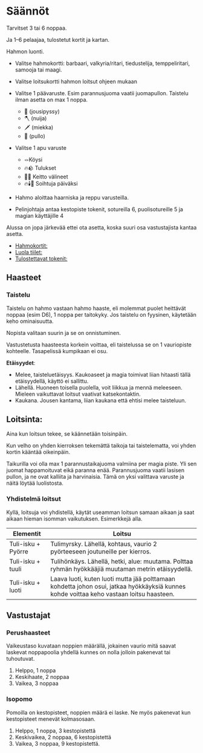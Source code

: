 # Säännöt

Tarvitset 3 tai 6 noppaa.

Ja 1–6 pelaajaa, tulostetut kortit ja kartan.

Hahmon luonti.

- Valitse hahmokortti: barbaari, valkyria/ritari, tiedustelija, temppeliritari, samooja tai maagi.
- Valitse loitsukortti hahmon loitsut ohjeen mukaan
- Valitse 1 päävaruste. Esim parannusjuoma vaatii juomapullon. Taistelu ilman asetta on max 1 noppa.
  - 🏹 (jousipyssy)
  - 🪓 (nuija)
  - 🗡️ (miekka)
  - 🍾 (pullo)
- Valitse 1 apu varuste
  -  `🪢`Köysi
  - 🔥🪨 Tulukset
  - 🍲🔥 Keitto välineet
  - 🔥🕯️📆 Soihtuja päiväksi
  
- Hahmo aloittaa haarniska ja reppu varusteilla.
- Pelinjohtaja antaa kestopiste tokenit, sotureilla 6, puolisotureille 5 ja magian käyttäjille 4

Alussa on jopa järkevää ettei ota asetta, koska suuri osa vastustajista kantaa asetta. 

- [Hahmokortit:](./HahmotFemale.pdf)
- [Luola tiilet:](./tiles.pdf)
- [Tulostettavat tokenit:](./Luolaseikkailu.pdf)

## Haasteet

### Taistelu

Taistelu on hahmo vastaan hahmo haaste, eli molemmat puolet heittävät noppaa (esim D6), 1 noppa per taitokyky. Jos taistelu on fyysinen, käytetään keho ominaisuutta.

Nopista valitaan suurin ja se on onnistuminen.

Vastustetusta haasteesta korkein voittaa, eli taistelussa se on 1 vauriopiste kohteelle. Tasapelissä kumpikaan ei osu.

**Etäisyydet**:

* Melee, taisteluetäisyys. Kaukoaseet ja magia toimivat liian hitaasti tällä etäisyydellä, käyttö ei sallittu.
* Lähellä. Huoneen toisella puolella, voit liikkua ja mennä meleeseen. Mieleen vaikuttavat loitsut vaativat katsekontaktin.
* Kaukana. Jousen kantama, liian kaukana että ehtisi melee taisteluun.

## Loitsinta:

Aina kun loitsun tekee, se käännetään toisinpäin.

Kun velho on yhden kierroksen tekemättä taikoja tai taistelematta, voi yhden kortin kääntää oikeinpäin.

Taikurilla voi olla max 1 parannustaikajuoma valmiina per magia piste. Yli sen juomat happamoituvat eikä paranna enää. Parannusjuoma vaatii lasisen pullon, ja ne ovat kalliita ja harvinaisia. Tämä on yksi valittava varuste ja näitä löytää luolistosta. 

### Yhdistelmä loitsut

Kyllä, loitsuja voi yhdistellä, käytät useamman loitsun samaan aikaan ja saat aikaan hieman isomman vaikutuksen. Esimerkkejä alla.

| **Elementit**      | **Loitsu**                                                   |
| ------------------ | ------------------------------------------------------------ |
| Tuli-isku + Pyörre | Tulimyrsky. Lähellä, kohtaus, vaurio 2 pyörteeseen  joutuneille per kierros. |
| Tuli-isku + tuuli  | Tulihönkäys. Lähellä, hetki, alue: muutama. Polttaa ryhmän  hyökkääjiä muutaman metrin etäisyydellä. |
| Tuli-isku + luoti  | Laava luoti, kuten luoti mutta jää polttamaan  kohdetta johon osui, jatkaa hyökkäyksiä kunnes kohde voittaa keho vastaan  loitsu haasteen. |

## Vastustajat

### Perushaasteet

Vaikeustaso kuvataan noppien määrällä, jokainen vaurio mitä saavat laskevat noppapoolia yhdellä kunnes on nolla jolloin pakenevat tai tuhoutuvat.

1. Helppo, 1 noppa
2. Keskihaate, 2 noppaa
3. Vaikea, 3 noppaa

### Isopomo

Pomoilla on kestopisteet, noppien määrä ei laske. Ne myös pakenevat kun kestopisteet menevät kolmasosaan.

1. Helppo, 1 noppa, 3 kestopistettä
2. Keskivaikea, 2 noppaa, 6 kestopistettä
3. Vaikea, 3 noppaa, 9 kestopistettä.







